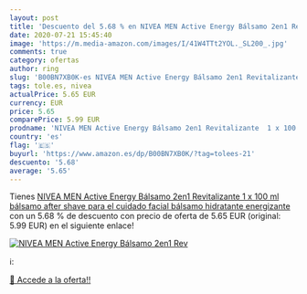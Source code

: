 ```yaml
---
layout: post
title: 'Descuento del 5.68 % en NIVEA MEN Active Energy Bálsamo 2en1 Rev'
date: 2020-07-21 15:45:40
image: 'https://m.media-amazon.com/images/I/41W4TTt2YOL._SL200_.jpg'
comments: true
category: ofertas
author: ring
slug: 'B00BN7XB0K-es NIVEA MEN Active Energy Bálsamo 2en1 Revitalizante 1 x 100...'
tags: tole.es, nivea
actualPrice: 5.65 EUR
currency: EUR
price: 5.65
comparePrice: 5.99 EUR
prodname: 'NIVEA MEN Active Energy Bálsamo 2en1 Revitalizante  1 x 100 ml   bálsamo after shave para el cuidado facial  bálsamo hidratante energizante'
country: 'es'
flag: '🇪🇸'
buyurl: 'https://www.amazon.es/dp/B00BN7XB0K/?tag=tolees-21'
descuento: '5.68'
average: '5.65'
---
```


Tienes [NIVEA MEN Active Energy Bálsamo 2en1 Revitalizante  1 x 100 ml   bálsamo after shave para el cuidado facial  bálsamo hidratante energizante](https://www.amazon.es/dp/B00BN7XB0K/?tag=tolees-21) con un 5.68 % de descuento con precio de oferta de 5.65 EUR (original: 5.99 EUR) en el siguiente enlace!

[![NIVEA MEN Active Energy Bálsamo 2en1 Rev](https://m.media-amazon.com/images/I/41W4TTt2YOL._SL200_.jpg)](https://www.amazon.es/dp/B00BN7XB0K/?tag=tolees-21)

ℹ️:


[🛒 Accede a la oferta!!](https://www.amazon.es/dp/B00BN7XB0K/?tag=tolees-21)
